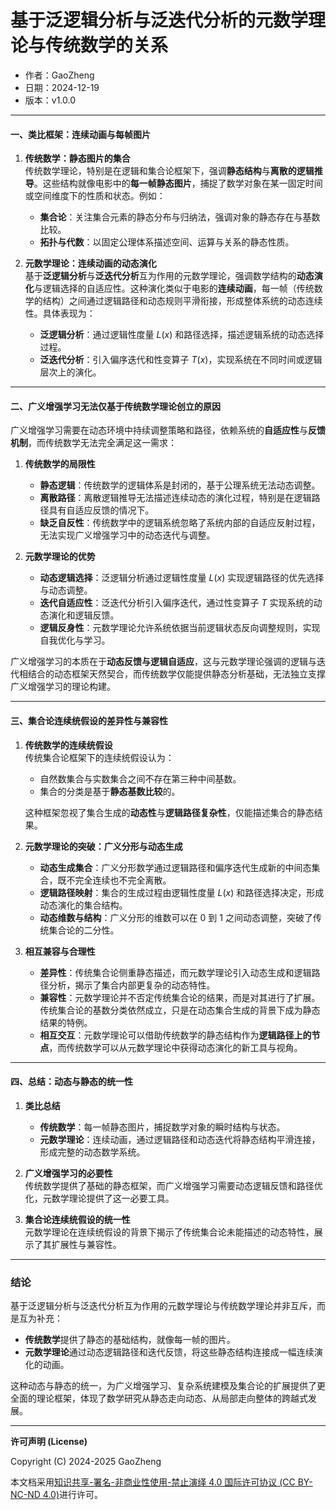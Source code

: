 # **基于泛逻辑分析与泛迭代分析的元数学理论与传统数学的关系**

- 作者：GaoZheng
- 日期：2024-12-19
- 版本：v1.0.0

---

#### **一、类比框架：连续动画与每帧图片**
1. **传统数学：静态图片的集合**  
   传统数学理论，特别是在逻辑和集合论框架下，强调**静态结构**与**离散的逻辑推导**。这些结构就像电影中的**每一帧静态图片**，捕捉了数学对象在某一固定时间或空间维度下的性质和状态。例如：  
   - **集合论**：关注集合元素的静态分布与归纳法，强调对象的静态存在与基数比较。  
   - **拓扑与代数**：以固定公理体系描述空间、运算与关系的静态性质。  

2. **元数学理论：连续动画的动态演化**  
   基于**泛逻辑分析**与**泛迭代分析**互为作用的元数学理论，强调数学结构的**动态演化**与逻辑选择的自适应性。这种演化类似于电影的**连续动画**，每一帧（传统数学的结构）之间通过逻辑路径和动态规则平滑衔接，形成整体系统的动态连续性。具体表现为：  
   - **泛逻辑分析**：通过逻辑性度量 $L(x)$ 和路径选择，描述逻辑系统的动态选择过程。  
   - **泛迭代分析**：引入偏序迭代和性变算子 $T(x)$，实现系统在不同时间或逻辑层次上的演化。  

---

#### **二、广义增强学习无法仅基于传统数学理论创立的原因**
广义增强学习需要在动态环境中持续调整策略和路径，依赖系统的**自适应性**与**反馈机制**，而传统数学无法完全满足这一需求：

1. **传统数学的局限性**  
   - **静态逻辑**：传统数学的逻辑体系是封闭的，基于公理系统无法动态调整。  
   - **离散路径**：离散逻辑推导无法描述连续动态的演化过程，特别是在逻辑路径具有自适应反馈的情况下。  
   - **缺乏自反性**：传统数学中的逻辑系统忽略了系统内部的自适应反射过程，无法实现广义增强学习中的动态迭代与调整。  

2. **元数学理论的优势**  
   - **动态逻辑选择**：泛逻辑分析通过逻辑性度量 $L(x)$ 实现逻辑路径的优先选择与动态调整。  
   - **迭代自适应性**：泛迭代分析引入偏序迭代，通过性变算子 $T$ 实现系统的动态演化和逻辑反馈。  
   - **逻辑反身性**：元数学理论允许系统依据当前逻辑状态反向调整规则，实现自我优化与学习。  

广义增强学习的本质在于**动态反馈与逻辑自适应**，这与元数学理论强调的逻辑与迭代相结合的动态框架天然契合，而传统数学仅能提供静态分析基础，无法独立支撑广义增强学习的理论构建。

---

#### **三、集合论连续统假设的差异性与兼容性**
1. **传统数学的连续统假设**  
   传统集合论框架下的连续统假设认为：  
   - 自然数集合与实数集合之间不存在第三种中间基数。  
   - 集合的分类是基于**静态基数比较**的。  

   这种框架忽视了集合生成的**动态性**与**逻辑路径复杂性**，仅能描述集合的静态结果。

2. **元数学理论的突破：广义分形与动态生成**  
   - **动态生成集合**：广义分形数学通过逻辑路径和偏序迭代生成新的中间态集合，既不完全连续也不完全离散。  
   - **逻辑路径映射**：集合的生成过程由逻辑性度量 $L(x)$ 和路径选择决定，形成动态演化的集合结构。  
   - **动态维数与结构**：广义分形的维数可以在 $0$ 到 $1$ 之间动态调整，突破了传统集合论的二分性。  

3. **相互兼容与合理性**  
   - **差异性**：传统集合论侧重静态描述，而元数学理论引入动态生成和逻辑路径分析，揭示了集合内部更复杂的动态特性。  
   - **兼容性**：元数学理论并不否定传统集合论的结果，而是对其进行了扩展。传统集合论的基数分类依然成立，只是在动态集合生成的背景下成为静态结果的特例。  
   - **相互交互**：元数学理论可以借助传统数学的静态结构作为**逻辑路径上的节点**，而传统数学可以从元数学理论中获得动态演化的新工具与视角。  

---

#### **四、总结：动态与静态的统一性**
1. **类比总结**  
   - **传统数学**：每一帧静态图片，捕捉数学对象的瞬时结构与状态。  
   - **元数学理论**：连续动画，通过逻辑路径和动态迭代将静态结构平滑连接，形成完整的动态数学系统。  

2. **广义增强学习的必要性**  
   传统数学提供了基础的静态框架，而广义增强学习需要动态逻辑反馈和路径优化，元数学理论提供了这一必要工具。

3. **集合论连续统假设的统一性**  
   元数学理论在连续统假设的背景下揭示了传统集合论未能描述的动态特性，展示了其扩展性与兼容性。

---

### **结论**  
基于泛逻辑分析与泛迭代分析互为作用的元数学理论与传统数学理论并非互斥，而是互为补充：  
- **传统数学**提供了静态的基础结构，就像每一帧的图片。  
- **元数学理论**通过动态逻辑路径和迭代反馈，将这些静态结构连接成一幅连续演化的动画。  

这种动态与静态的统一，为广义增强学习、复杂系统建模及集合论的扩展提供了更全面的理论框架，体现了数学研究从静态走向动态、从局部走向整体的跨越式发展。

---

**许可声明 (License)**

Copyright (C) 2024-2025 GaoZheng 

本文档采用[知识共享-署名-非商业性使用-禁止演绎 4.0 国际许可协议 (CC BY-NC-ND 4.0)](https://creativecommons.org/licenses/by-nc-nd/4.0/deed.zh-Hans)进行许可。
